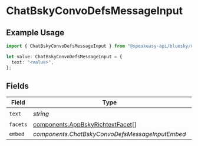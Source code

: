 # ChatBskyConvoDefsMessageInput

## Example Usage

```typescript
import { ChatBskyConvoDefsMessageInput } from "@speakeasy-api/bluesky/models/components";

let value: ChatBskyConvoDefsMessageInput = {
  text: "<value>",
};
```

## Fields

| Field                                                                                | Type                                                                                 | Required                                                                             | Description                                                                          |
| ------------------------------------------------------------------------------------ | ------------------------------------------------------------------------------------ | ------------------------------------------------------------------------------------ | ------------------------------------------------------------------------------------ |
| `text`                                                                               | *string*                                                                             | :heavy_check_mark:                                                                   | N/A                                                                                  |
| `facets`                                                                             | [components.AppBskyRichtextFacet](../../models/components/appbskyrichtextfacet.md)[] | :heavy_minus_sign:                                                                   | N/A                                                                                  |
| `embed`                                                                              | *components.ChatBskyConvoDefsMessageInputEmbed*                                      | :heavy_minus_sign:                                                                   | N/A                                                                                  |